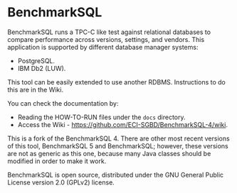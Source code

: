 BenchmarkSQL
============

BenchmarkSQL runs a TPC-C like test against relational databases to compare
performance across versions, settings, and vendors.
This application is supported by different database manager systems:

 * PostgreSQL.
 * IBM Db2 (LUW).

This tool can be easily extended to use another RDBMS.
Instructions to do this are in the Wiki.

You can check the documentation by:

* Reading the HOW-TO-RUN files under the `docs` directory.
* Access the Wiki - https://github.com/ECI-SGBD/BenchmarkSQL-4/wiki.

This is a fork of the BenchmarkSQL 4.
There are other most recent versions of this tool, BenchmarkSQL 5 and
BenchmarkSQL; however, these versions are not as generic as this one, because
many Java classes should be modified in order to make it work.

BenchmarkSQL is open source, distributed under the GNU General Public License
version 2.0 (GPLv2) license.

